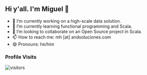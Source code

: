 ## Hi y'all. I'm Miguel 👋

- 🔭 I’m currently working on a high-scale data solution. 
- 🌱 I’m currently learning functional programming and Scala.
- 👯 I’m looking to collaborate on an Open Source project in Scala.
- 📫 How to reach me: mh [at] andsoluciones.com
- 😄 Pronouns: he/him

### Profile Visits

![visitors](https://visitor-badge.glitch.me/badge?page_id=mhernandezve)
